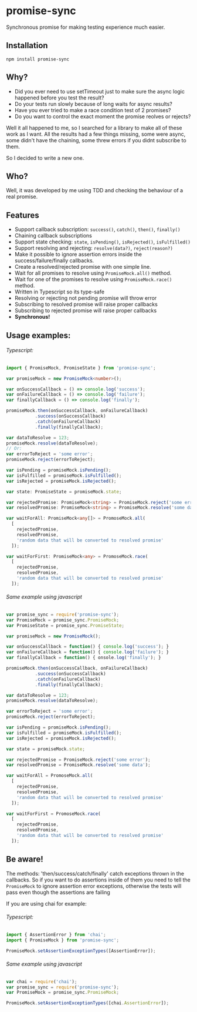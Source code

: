# promise-sync
Synchronous promise for making testing experience much easier.

## Installation
```
npm install promise-sync
```

## Why?
- Did you ever need to use setTimeout just to make sure the async logic
happened before you test the result?
- Do your tests run slowly because of long waits for async results?
- Have you ever tried to make a race condition test of 2 promises?
- Do you want to control the exact moment the promise reolves or rejects?

Well it all happened to me, so I searched for a library to make all of these
work as I want. All the results had a few things missing, some were async,
some didn't have the chaining, some threw errors if you didnt subscribe to them.

So I decided to write a new one.

## Who?
Well, it was developed by me using TDD and checking the behaviour of a real promise.

## Features
- Support callback subscription: ```success()```, ```catch()```, ```then()```, ```finally()```
- Chaining callback subscriptions
- Support state checking: ```state```, ```isPending()```, ```isRejected()```, ```isFulfilled()```
- Support resolving and rejecting: ```resolve(data?)```, ```reject(reason?)```
- Make it possible to ignore assertion errors inside the success/failure/finally callbacks.
- Create a resolved/rejected promise with one simple line.
- Wait for all promises to resolve using ```PromiseMock.all()``` method.
- Wait for one of the promises to resolve using ```PromiseMock.race()``` method.
- Written in Typescript so its type-safe
- Resolving or rejecting not pending promise will throw error
- Subscribing to resolved promise will raise proper callbacks
- Subscribing to rejected promise will raise proper callbacks
- **Synchronous!**

## Usage examples:

###### Typescript:
```typescript
import { PromiseMock, PromiseState } from 'promise-sync';

var promiseMock = new PromiseMock<number>();

var onSuccessCallback = () => console.log('success');
var onFailureCallback = () => console.log('failure');
var finallyCallback = () => console.log('finally');

promiseMock.then(onSuccessCallback, onFailureCallback)
           .success(onSuccessCallback)
           .catch(onFailureCallback)
           .finally(finallyCallback);

var dataToResolve = 123;
promiseMock.resolve(dataToResolve);
// Or:
var errorToReject = 'some error';
promiseMock.reject(errorToReject);

var isPending = promiseMock.isPending();
var isFulfilled = promiseMock.isFulfilled();
var isRejected = promiseMock.isRejected();

var state: PromiseState = promiseMock.state;

var rejectedPromise: PromiseMock<string> = PromiseMock.reject('some error');
var resolvedPromise: PromiseMock<string> = PromiseMock.resolve('some data');

var waitForAll: PromiseMock<any[]> = PromoseMock.all(
  [
    rejectedPromise,
    resolvedPromise,
    'random data that will be converted to resolved promise'
  ]);

var waitForFirst: PromiseMock<any> = PromoseMock.race(
  [
    rejectedPromise,
    resolvedPromise,
    'random data that will be converted to resolved promise'
  ]);
```

###### Same example using javascript
```javascript
var promise_sync = require('promise-sync');
var PromiseMock = promise_sync.PromiseMock;
var PromiseState = promise_sync.PromiseState;

var promiseMock = new PromiseMock();

var onSuccessCallback = function() { console.log('success'); }
var onFailureCallback = function() { console.log('failure'); }
var finallyCallback = function() { onsole.log('finally'); }

promiseMock.then(onSuccessCallback, onFailureCallback)
           .success(onSuccessCallback)
           .catch(onFailureCallback)
           .finally(finallyCallback);

var dataToResolve = 123;
promiseMock.resolve(dataToResolve);

var errorToReject = 'some error';
promiseMock.reject(errorToReject);

var isPending = promiseMock.isPending();
var isFulfilled = promiseMock.isFulfilled();
var isRejected = promiseMock.isRejected();

var state = promiseMock.state;

var rejectedPromise = PromiseMock.reject('some error');
var resolvedPromise = PromiseMock.resolve('some data');

var waitForAll = PromoseMock.all(
  [
    rejectedPromise,
    resolvedPromise,
    'random data that will be converted to resolved promise'
  ]);

var waitForFirst = PromoseMock.race(
  [
    rejectedPromise,
    resolvedPromise,
    'random data that will be converted to resolved promise'
  ]);
```

## Be aware!
The methods: 'then/success/catch/finally' catch exceptions thrown in the callbacks.
So if you want to do assertions inside of them you need to tell the ```PromiseMock``` to ignore assertion error exceptions,
otherwise the tests will pass even though the assertions are failing

If you are using chai for example:

###### Typescript:
```typescript
import { AssertionError } from 'chai';
import { PromiseMock } from 'promise-sync';

PromiseMock.setAssertionExceptionTypes([AssertionError]);
```

###### Same example using javascript
```javascript
var chai = require('chai');
var promise_sync = require('promise-sync');
var PromiseMock = promise_sync.PromiseMock;

PromiseMock.setAssertionExceptionTypes([chai.AssertionError]);
```
